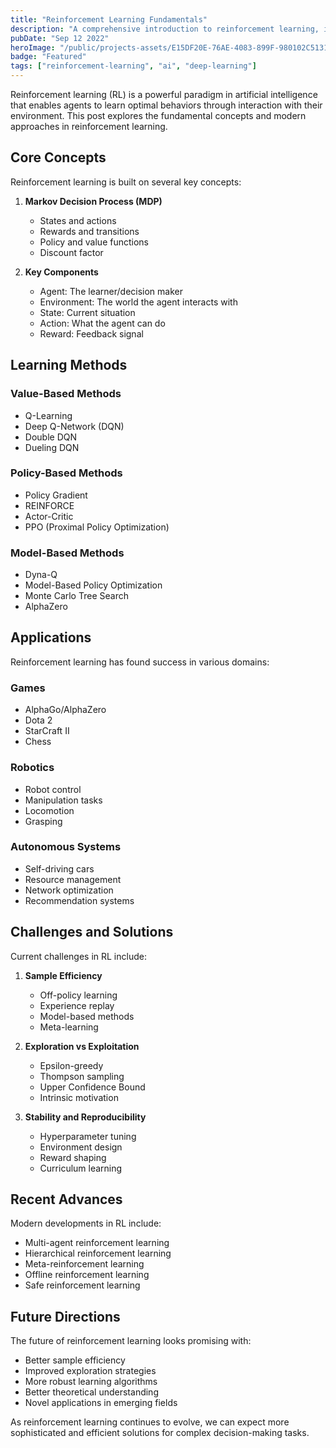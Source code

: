 ```yaml
---
title: "Reinforcement Learning Fundamentals"
description: "A comprehensive introduction to reinforcement learning, its key concepts, and applications in modern AI systems."
pubDate: "Sep 12 2022"
heroImage: "/public/projects-assets/E15DF20E-76AE-4083-899F-980102C5131F.jpeg"
badge: "Featured"
tags: ["reinforcement-learning", "ai", "deep-learning"]
---
```


Reinforcement learning (RL) is a powerful paradigm in artificial intelligence that enables agents to learn optimal behaviors through interaction with their environment. This post explores the fundamental concepts and modern approaches in reinforcement learning.

## Core Concepts

Reinforcement learning is built on several key concepts:

1. **Markov Decision Process (MDP)**
   - States and actions
   - Rewards and transitions
   - Policy and value functions
   - Discount factor

2. **Key Components**
   - Agent: The learner/decision maker
   - Environment: The world the agent interacts with
   - State: Current situation
   - Action: What the agent can do
   - Reward: Feedback signal

## Learning Methods

### Value-Based Methods
- Q-Learning
- Deep Q-Network (DQN)
- Double DQN
- Dueling DQN

### Policy-Based Methods
- Policy Gradient
- REINFORCE
- Actor-Critic
- PPO (Proximal Policy Optimization)

### Model-Based Methods
- Dyna-Q
- Model-Based Policy Optimization
- Monte Carlo Tree Search
- AlphaZero

## Applications

Reinforcement learning has found success in various domains:

### Games
- AlphaGo/AlphaZero
- Dota 2
- StarCraft II
- Chess

### Robotics
- Robot control
- Manipulation tasks
- Locomotion
- Grasping

### Autonomous Systems
- Self-driving cars
- Resource management
- Network optimization
- Recommendation systems

## Challenges and Solutions

Current challenges in RL include:

1. **Sample Efficiency**
   - Off-policy learning
   - Experience replay
   - Model-based methods
   - Meta-learning

2. **Exploration vs Exploitation**
   - Epsilon-greedy
   - Thompson sampling
   - Upper Confidence Bound
   - Intrinsic motivation

3. **Stability and Reproducibility**
   - Hyperparameter tuning
   - Environment design
   - Reward shaping
   - Curriculum learning

## Recent Advances

Modern developments in RL include:

- Multi-agent reinforcement learning
- Hierarchical reinforcement learning
- Meta-reinforcement learning
- Offline reinforcement learning
- Safe reinforcement learning

## Future Directions

The future of reinforcement learning looks promising with:

- Better sample efficiency
- Improved exploration strategies
- More robust learning algorithms
- Better theoretical understanding
- Novel applications in emerging fields

As reinforcement learning continues to evolve, we can expect more sophisticated and efficient solutions for complex decision-making tasks.
